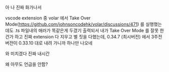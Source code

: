 아 나 진짜 화가나서

vscode extension 중 volar 에서 
Take Over Mode(https://github.com/johnsoncodehk/volar/discussions/471) 를 실행했는데도 
.ts 파일내의 애러가 똑같은게 두갰기 출력되서 내가 Take Over Mode 를 잘못 한건가 하고 
진짜 extension 다 지우고 별 짓을 다했는데, 
0.34.7 (최시버전) 에서 3주전 버전이 0.33.10 대로 내려 가니까 하나만 나오네

와 미치겠다 진짜
내시간

왜 아무도 언급을 안함?